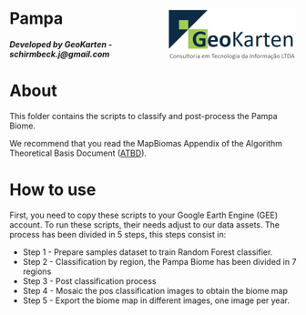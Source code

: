﻿<div class="fluid-row" id="header">
    <img src='./misc/logo_geokarten.png' height='90' width='auto' align='right'>
    <h1 class="title toc-ignore">Pampa</h1>
    <h4 class="author"><em>Developed by  GeoKarten - schirmbeck.j@gmail.com</em></h4>
</div>

# About
This folder contains the scripts to classify and post-process the Pampa Biome.
 
We recommend that you read the MapBiomas Appendix of the Algorithm Theoretical Basis Document ([ATBD](https://brasil.mapbiomas.org/wp-content/uploads/sites/4/2023/08/Pampa-Appendix-ATBD-Collection-8_v1_30ago2023.pdf)).

# How to use
First, you need to copy these scripts  to your Google Earth Engine (GEE) account. To run these scripts, their  needs adjust to our data assets.
The process has been divided in 5 steps, this steps consist in:
* Step 1 - Prepare samples dataset to train Random Forest classifier.
* Step 2 - Classification by region, the Pampa Biome has been divided in 7 regions
* Step 3 - Post classification process
* Step 4 - Mosaic the pos classification images to obtain the biome map
* Step 5 - Export the biome map in different images, one image per year.